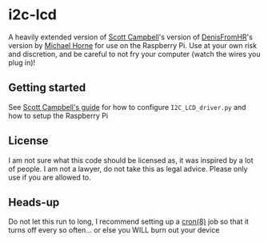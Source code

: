 # i2c-lcd
A heavily extended version of [Scott Campbell](https://www.circuitbasics.com/raspberry-pi-i2c-lcd-set-up-and-programming/)'s version of [DenisFromHR](https://gist.github.com/DenisFromHR/cc863375a6e19dce359d)'s version by [Michael Horne](https://www.recantha.co.uk/blog/?p=4849) for use on the Raspberry Pi. Use at your own risk and discretion, and be careful to not fry your computer (watch the wires you plug in)!

## Getting started
See [Scott Campbell\'s guide](https://www.circuitbasics.com/raspberry-pi-i2c-lcd-set-up-and-programming/) for how to configure `I2C_LCD_driver.py` and how to setup the Raspberry Pi

## License
I am not sure what this code should be licensed as, it was inspired by a lot of people. I am not a lawyer, do not take this as legal advice. Please only use if you are allowed to.

## Heads-up
Do not let this run to long, I recommend setting up a [cron(8)](https://www.man7.org/linux/man-pages/man8/cron.8.html) job so that it turns off every so often... or else you WILL burn out your device
